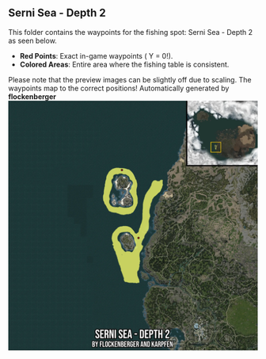 ## Serni Sea - Depth 2
This folder contains the waypoints for the fishing spot: Serni Sea - Depth 2 as seen below.

- **Red Points**: Exact in-game waypoints ( Y = 0!).
- **Colored Areas**: Entire area where the fishing table is consistent.

Please note that the preview images can be slightly off due to scaling. The waypoints map to the correct positions!
Automatically generated by **flockenberger**
![preview_Serni Sea - Depth 2](./Preview.webp)